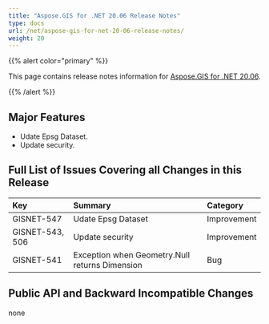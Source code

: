 ```yaml
---
title: "Aspose.GIS for .NET 20.06 Release Notes"
type: docs
url: /net/aspose-gis-for-net-20-06-release-notes/
weight: 20
---
```


{{% alert color="primary" %}} 

This page contains release notes information for [Aspose.GIS for .NET 20.06](https://www.nuget.org/packages/Aspose.GIS/20.6.0).

{{% /alert %}} 
## **Major Features**
- Udate Epsg Dataset.
- Update security.
## **Full List of Issues Covering all Changes in this Release**

|**Key**|**Summary**|**Category**|
| :- | :- | :- |
|GISNET-547|Udate Epsg Dataset|Improvement|
|GISNET-543, 506|Update security|Improvement|
|GISNET-541|Exception when Geometry.Null returns Dimension|Bug|
## **Public API and Backward Incompatible Changes**
none
